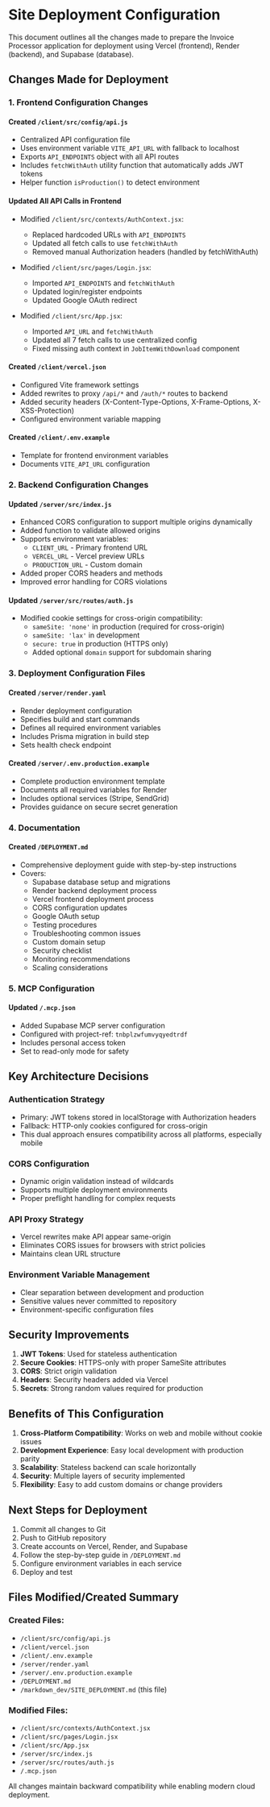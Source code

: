 # Site Deployment Configuration

This document outlines all the changes made to prepare the Invoice Processor application for deployment using Vercel (frontend), Render (backend), and Supabase (database).

## Changes Made for Deployment

### 1. Frontend Configuration Changes

#### Created `/client/src/config/api.js`
- Centralized API configuration file
- Uses environment variable `VITE_API_URL` with fallback to localhost
- Exports `API_ENDPOINTS` object with all API routes
- Includes `fetchWithAuth` utility function that automatically adds JWT tokens
- Helper function `isProduction()` to detect environment

#### Updated All API Calls in Frontend
- Modified `/client/src/contexts/AuthContext.jsx`:
  - Replaced hardcoded URLs with `API_ENDPOINTS`
  - Updated all fetch calls to use `fetchWithAuth`
  - Removed manual Authorization headers (handled by fetchWithAuth)

- Modified `/client/src/pages/Login.jsx`:
  - Imported `API_ENDPOINTS` and `fetchWithAuth`
  - Updated login/register endpoints
  - Updated Google OAuth redirect

- Modified `/client/src/App.jsx`:
  - Imported `API_URL` and `fetchWithAuth`
  - Updated all 7 fetch calls to use centralized config
  - Fixed missing auth context in `JobItemWithDownload` component

#### Created `/client/vercel.json`
- Configured Vite framework settings
- Added rewrites to proxy `/api/*` and `/auth/*` routes to backend
- Added security headers (X-Content-Type-Options, X-Frame-Options, X-XSS-Protection)
- Configured environment variable mapping

#### Created `/client/.env.example`
- Template for frontend environment variables
- Documents `VITE_API_URL` configuration

### 2. Backend Configuration Changes

#### Updated `/server/src/index.js`
- Enhanced CORS configuration to support multiple origins dynamically
- Added function to validate allowed origins
- Supports environment variables:
  - `CLIENT_URL` - Primary frontend URL
  - `VERCEL_URL` - Vercel preview URLs
  - `PRODUCTION_URL` - Custom domain
- Added proper CORS headers and methods
- Improved error handling for CORS violations

#### Updated `/server/src/routes/auth.js`
- Modified cookie settings for cross-origin compatibility:
  - `sameSite: 'none'` in production (required for cross-origin)
  - `sameSite: 'lax'` in development
  - `secure: true` in production (HTTPS only)
  - Added optional `domain` support for subdomain sharing

### 3. Deployment Configuration Files

#### Created `/server/render.yaml`
- Render deployment configuration
- Specifies build and start commands
- Defines all required environment variables
- Includes Prisma migration in build step
- Sets health check endpoint

#### Created `/server/.env.production.example`
- Complete production environment template
- Documents all required variables for Render
- Includes optional services (Stripe, SendGrid)
- Provides guidance on secure secret generation

### 4. Documentation

#### Created `/DEPLOYMENT.md`
- Comprehensive deployment guide with step-by-step instructions
- Covers:
  - Supabase database setup and migrations
  - Render backend deployment process
  - Vercel frontend deployment process
  - CORS configuration updates
  - Google OAuth setup
  - Testing procedures
  - Troubleshooting common issues
  - Custom domain setup
  - Security checklist
  - Monitoring recommendations
  - Scaling considerations

### 5. MCP Configuration

#### Updated `/.mcp.json`
- Added Supabase MCP server configuration
- Configured with project-ref: `tnbplzwfumvyqyedtrdf`
- Includes personal access token
- Set to read-only mode for safety

## Key Architecture Decisions

### Authentication Strategy
- Primary: JWT tokens stored in localStorage with Authorization headers
- Fallback: HTTP-only cookies configured for cross-origin
- This dual approach ensures compatibility across all platforms, especially mobile

### CORS Configuration
- Dynamic origin validation instead of wildcards
- Supports multiple deployment environments
- Proper preflight handling for complex requests

### API Proxy Strategy
- Vercel rewrites make API appear same-origin
- Eliminates CORS issues for browsers with strict policies
- Maintains clean URL structure

### Environment Variable Management
- Clear separation between development and production
- Sensitive values never committed to repository
- Environment-specific configuration files

## Security Improvements

1. **JWT Tokens**: Used for stateless authentication
2. **Secure Cookies**: HTTPS-only with proper SameSite attributes
3. **CORS**: Strict origin validation
4. **Headers**: Security headers added via Vercel
5. **Secrets**: Strong random values required for production

## Benefits of This Configuration

1. **Cross-Platform Compatibility**: Works on web and mobile without cookie issues
2. **Development Experience**: Easy local development with production parity
3. **Scalability**: Stateless backend can scale horizontally
4. **Security**: Multiple layers of security implemented
5. **Flexibility**: Easy to add custom domains or change providers

## Next Steps for Deployment

1. Commit all changes to Git
2. Push to GitHub repository
3. Create accounts on Vercel, Render, and Supabase
4. Follow the step-by-step guide in `/DEPLOYMENT.md`
5. Configure environment variables in each service
6. Deploy and test

## Files Modified/Created Summary

### Created Files:
- `/client/src/config/api.js`
- `/client/vercel.json`
- `/client/.env.example`
- `/server/render.yaml`
- `/server/.env.production.example`
- `/DEPLOYMENT.md`
- `/markdown_dev/SITE_DEPLOYMENT.md` (this file)

### Modified Files:
- `/client/src/contexts/AuthContext.jsx`
- `/client/src/pages/Login.jsx`
- `/client/src/App.jsx`
- `/server/src/index.js`
- `/server/src/routes/auth.js`
- `/.mcp.json`

All changes maintain backward compatibility while enabling modern cloud deployment.
